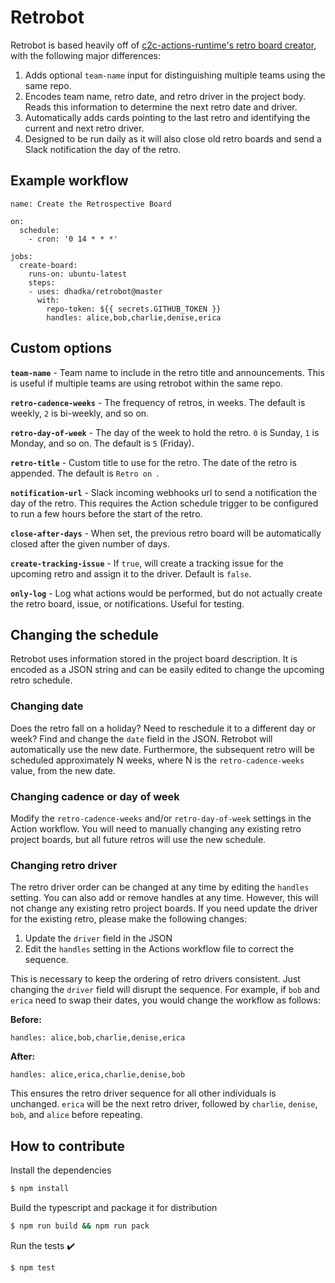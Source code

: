 # Retrobot

Retrobot is based heavily off of [c2c-actions-runtime's retro board creator](https://github.com/hross/retro-board-creator), with the following major differences:

1. Adds optional `team-name` input for distinguishing multiple teams using the same repo.
2. Encodes team name, retro date, and retro driver in the project body. Reads this information to determine the next retro date and driver.
3. Automatically adds cards pointing to the last retro and identifying the current and next retro driver.
4. Designed to be run daily as it will also close old retro boards and send a Slack notification the day of the retro.

## Example workflow

```
name: Create the Retrospective Board

on:
  schedule:
    - cron: '0 14 * * *'

jobs:
  create-board:
    runs-on: ubuntu-latest
    steps:
    - uses: dhadka/retrobot@master
      with: 
        repo-token: ${{ secrets.GITHUB_TOKEN }}
        handles: alice,bob,charlie,denise,erica
```

## Custom options

**`team-name`** - Team name to include in the retro title and announcements. This is useful if multiple teams are using retrobot within the same repo.

**`retro-cadence-weeks`** - The frequency of retros, in weeks.  The default is weekly, `2` is bi-weekly, and so on.

**`retro-day-of-week`** - The day of the week to hold the retro. `0` is Sunday, `1` is Monday, and so on.  The default is `5` (Friday).

**`retro-title`** - Custom title to use for the retro. The date of the retro is appended.  The default is `Retro on `.

**`notification-url`** - Slack incoming webhooks url to send a notification the day of the retro.  This requires the Action schedule trigger to be configured to run a few hours before the start of the retro.

**`close-after-days`** - When set, the previous retro board will be automatically closed after the given number of days.

**`create-tracking-issue`** - If `true`, will create a tracking issue for the upcoming retro and assign it to the driver.  Default is `false`.

**`only-log`** - Log what actions would be performed, but do not actually create the retro board, issue, or notifications.  Useful for testing.

## Changing the schedule

Retrobot uses information stored in the project board description.  It is encoded as a JSON string and can be easily edited to change the upcoming retro schedule.

### Changing date

Does the retro fall on a holiday?  Need to reschedule it to a different day or week?  Find and change the `date` field in the JSON.  Retrobot will automatically use the new date.  Furthermore, the subsequent retro will be scheduled approximately N weeks, where N is the `retro-cadence-weeks` value, from the new date.

### Changing cadence or day of week

Modify the `retro-cadence-weeks` and/or `retro-day-of-week` settings in the Action workflow.  You will need to manually changing any existing retro project boards, but all future retros will use the new schedule.

### Changing retro driver

The retro driver order can be changed at any time by editing the `handles` setting.  You can also add or remove handles at any time.  However, this will not change any existing retro project boards.  If you need update the driver for the existing retro, please make the following changes:

1. Update the `driver` field in the JSON
2. Edit the `handles` setting in the Actions workflow file to correct the sequence.

This is necessary to keep the ordering of retro drivers consistent.  Just changing the `driver` field will disrupt the sequence.  For example, if `bob` and `erica` need to swap their dates, you would change the workflow as follows:

**Before:**
```
handles: alice,bob,charlie,denise,erica
```

**After:**
```
handles: alice,erica,charlie,denise,bob
```

This ensures the retro driver sequence for all other individuals is unchanged. `erica` will be the next retro driver, followed by `charlie`, `denise`, `bob`, and `alice` before repeating.

## How to contribute

Install the dependencies  
```bash
$ npm install
```

Build the typescript and package it for distribution
```bash
$ npm run build && npm run pack
```

Run the tests :heavy_check_mark:  
```bash
$ npm test
```

